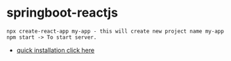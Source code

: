 # springboot-reactjs

	npx create-react-app my-app - this will create new project name my-app
	npm start -> To start server.
  
- [quick installation click here](https://github.com/facebook/create-react-app)
